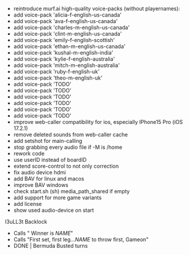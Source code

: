- reintroduce murf.ai high-quality voice-packs (without playernames):
- add voice-pack 'alicia-f-english-us-canada'
- add voice-pack 'ava-f-english-us-canada'
- add voice-pack 'charles-m-english-us-canada'
- add voice-pack 'clint-m-english-us-canada'
- add voice-pack 'emily-f-english-scottish'
- add voice-pack 'ethan-m-english-us-canada'
- add voice-pack 'kushal-m-english-india'
- add voice-pack 'kylie-f-english-australia'
- add voice-pack 'mitch-m-english-australia'
- add voice-pack 'ruby-f-english-uk'
- add voice-pack 'theo-m-english-uk'
- add voice-pack 'TODO'
- add voice-pack 'TODO'
- add voice-pack 'TODO'
- add voice-pack 'TODO'
- add voice-pack 'TODO'
- add voice-pack 'TODO'
- improve web-caller compatibility for ios, especially IPhone15 Pro (iOS 17.2.1)
- remove deleted sounds from web-caller cache
- add setshot for main-calling
- stop grabbing every audio file if -M is /home
- rework code
- use userID instead of boardID
- extend score-control to not only correction
- fix audio device hdmi
- add BAV for linux and macos
- improve BAV windows
- check start.sh (sh) media_path_shared if empty
- add support for more game variants 
- add license
- show used audio-device on start


I3uLL3t Backlock
- Calls " Winner is $NAME$"
- Calls "First set, first leg...$NAME$ to throw first, Gameon"
- DONE | Bermuda Busted turns 